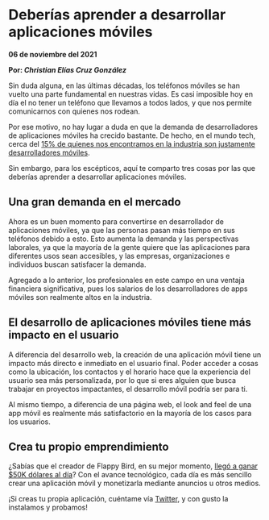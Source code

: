 # Deberías aprender a desarrollar aplicaciones móviles

__06 de noviembre del 2021__

__Por: *Christian Elías Cruz González*__

Sin duda alguna, en las últimas décadas, los teléfonos móviles se han vuelto una parte fundamental en nuestras vidas. Es casi imposible hoy en día el no tener un teléfono que llevamos a todos lados, y que nos permite comunicarnos con quienes nos rodean.

Por ese motivo, no hay lugar a duda en que la demanda de desarrolladores de aplicaciones móviles ha crecido bastante. De hecho, en el mundo tech, cerca del [15% de quienes nos encontramos en la industria son justamente desarrolladores móviles](https://insights.stackoverflow.com/survey/2021).

Sin embargo, para los escépticos, aquí te comparto tres cosas por las que deberías aprender a desarrollar aplicaciones móviles.

## Una gran demanda en el mercado

Ahora es un buen momento para convertirse en desarrollador de aplicaciones móviles, ya que las personas pasan más tiempo en sus teléfonos debido a esto. Esto aumenta la demanda y las perspectivas laborales, ya que la mayoría de la gente quiere que las aplicaciones para diferentes usos sean accesibles, y las empresas, organizaciones e individuos buscan satisfacer la demanda.

Agregado a lo anterior, los profesionales en este campo en una ventaja financiera significativa, pues los salarios de los desarrolladores de apps móviles son realmente altos en la industria.

## El desarrollo de aplicaciones móviles tiene más impacto en el usuario

A diferencia del desarrollo web, la creación de una aplicación móvil tiene un impacto más directo e inmediato en el usuario final. Poder acceder a cosas como la ubicación, los contactos y el horario hace que la experiencia del usuario sea más personalizada, por lo que si eres alguien que busca trabajar en proyectos impactantes, el desarrollo móvil podría ser para ti.

Al mismo tiempo, a diferencia de una página web, el look and feel de una app móvil es realmente más satisfactorio en la mayoría de los casos para los usuarios.

## Crea tu propio emprendimiento

¿Sabías que el creador de Flappy Bird, en su mejor momento, [llegó a ganar $50K dólares al día](https://www.theverge.com/2014/2/5/5383708/flappy-bird-revenue-50-k-per-day-dong-nguyen-interview)? Con el avance tecnológico, cada día es más sencillo crear una aplicación móvil y monetizarla mediante anuncios u otros medios.

¡Si creas tu propia aplicación, cuéntame vía [Twitter](https://twitter.com/christianecg_), y con gusto la instalamos y probamos!